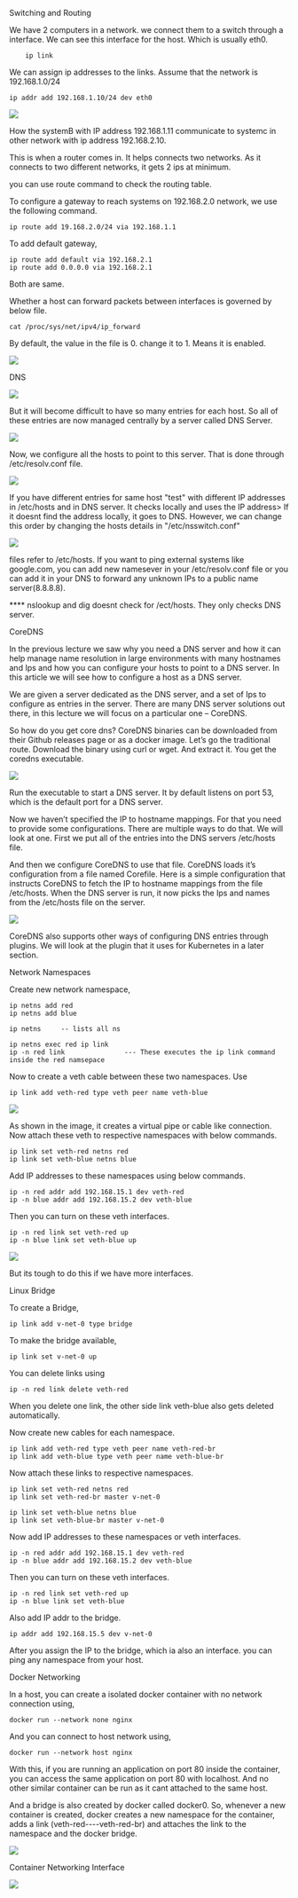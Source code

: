 Switching and Routing

We have 2 computers in a network. we connect them to a switch through a interface. We can see this interface for the host. Which is usually eth0.

        ip link 

We can assign ip addresses to the links. Assume that the network is 192.168.1.0/24

    ip addr add 192.168.1.10/24 dev eth0

![](![](2023-04-28-13-21-19.png).png)

How the systemB with IP address 192.168.1.11 communicate to systemc in other network with ip address 192.168.2.10.

This is when a router comes in. It helps connects two networks. As it connects to two different networks, it gets 2 ips at minimum.

you can use route command to check the routing table.

To configure a gateway to reach systems on 192.168.2.0 network, we use the following command.

    ip route add 19.168.2.0/24 via 192.168.1.1

To add default gateway,

    ip route add default via 192.168.2.1
    ip route add 0.0.0.0 via 192.168.2.1

Both are same.

Whether a host can forward packets between interfaces is governed by below file.

    cat /proc/sys/net/ipv4/ip_forward

By default, the value in the file is 0. change it to 1. Means it is enabled.

![](2023-04-28-13-46-11.png)


DNS

![](2023-04-28-13-49-24.png)

But it will become difficult to have so many entries for each host. So all of these entries are now managed centrally by a server called DNS Server.

![](2023-04-28-13-52-52.png)

Now, we configure all the hosts to point to this server. That is done through /etc/resolv.conf file.

![](2023-04-28-13-54-51.png)


If you have different entries for same host "test" with different IP addresses in /etc/hosts and in DNS server. It checks locally and uses the IP address> If it doesnt find the address locally, it goes to DNS. However, we can change this order by changing the hosts details in "/etc/nsswitch.conf"

![](2023-04-28-13-59-21.png)

files refer to /etc/hosts. If you want to ping external systems like google.com, you can add new namesever in your /etc/resolv.conf file or you can add it in your DNS to forward any unknown IPs to a public name server(8.8.8.8).

**** nslookup and dig doesnt check for /ect/hosts. They only checks DNS server.

CoreDNS

In the previous lecture we saw why you need a DNS server and how it can help manage name resolution in large environments with many hostnames and Ips and how you can configure your hosts to point to a DNS server. In this article we will see how to configure a host as a DNS server.


We are given a server dedicated as the DNS server, and a set of Ips to configure as entries in the server. There are many DNS server solutions out there, in this lecture we will focus on a particular one – CoreDNS.


So how do you get core dns? CoreDNS binaries can be downloaded from their Github releases page or as a docker image. Let’s go the traditional route. Download the binary using curl or wget. And extract it. You get the coredns executable.

![](2023-04-28-14-12-28.png)


Run the executable to start a DNS server. It by default listens on port 53, which is the default port for a DNS server.


Now we haven’t specified the IP to hostname mappings. For that you need to provide some configurations. There are multiple ways to do that. We will look at one. First we put all of the entries into the DNS servers /etc/hosts file.


And then we configure CoreDNS to use that file. CoreDNS loads it’s configuration from a file named Corefile. Here is a simple configuration that instructs CoreDNS to fetch the IP to hostname mappings from the file /etc/hosts. When the DNS server is run, it now picks the Ips and names from the /etc/hosts file on the server.

![](2023-04-28-14-12-49.png)

CoreDNS also supports other ways of configuring DNS entries through plugins. We will look at the plugin that it uses for Kubernetes in a later section.


Network Namespaces

Create new network namespace,

    ip netns add red
    ip netns add blue

    ip netns     -- lists all ns

    ip netns exec red ip link 
    ip -n red link               --- These executes the ip link command inside the red namsepace

Now to create a veth cable between these two namespaces. Use

    ip link add veth-red type veth peer name veth-blue

![](2023-04-28-15-10-49.png)

As shown in the image, it creates a virtual pipe or cable like connection. Now attach these veth to respective namespaces with below commands.

    ip link set veth-red netns red
    ip link set veth-blue netns blue
    
Add IP addresses to these namespaces using below commands.

    ip -n red addr add 192.168.15.1 dev veth-red
    ip -n blue addr add 192.168.15.2 dev veth-blue

Then you can turn on these veth interfaces.

    ip -n red link set veth-red up
    ip -n blue link set veth-blue up

![](2023-04-28-15-13-40.png)


But its tough to do this if we have more interfaces.

Linux Bridge

To create a Bridge,

    ip link add v-net-0 type bridge

To make the bridge available,

    ip link set v-net-0 up

You can delete links using

    ip -n red link delete veth-red

When you delete one link, the other side link veth-blue also gets deleted automatically.


Now create new cables for each namespace.

    ip link add veth-red type veth peer name veth-red-br
    ip link add veth-blue type veth peer name veth-blue-br

Now attach these links to respective namespaces.

    ip link set veth-red netns red
    ip link set veth-red-br master v-net-0

    ip link set veth-blue netns blue
    ip link set veth-blue-br master v-net-0

Now add IP addresses to these namespaces or veth interfaces.

    ip -n red addr add 192.168.15.1 dev veth-red
    ip -n blue addr add 192.168.15.2 dev veth-blue

Then you can turn on these veth interfaces.

    ip -n red link set veth-red up
    ip -n blue link set veth-blue


Also add IP addr to the bridge.

    ip addr add 192.168.15.5 dev v-net-0

After you assign the IP to the bridge, which ia also an interface. you can ping any namespace from your host.


Docker Networking

In a host, you can create a isolated docker container with no network connection using,

    docker run --network none nginx

And you can connect to host network using,

    docker run --network host nginx

With this, if you are running an application on port 80 inside the container, you can access the same application on port 80 with localhost. And no other similar container can be run as it cant attached to the same host.

And a bridge is also created by docker called docker0.
So, whenever a new container is created, docker creates a new namespace for the container, adds a link (veth-red----veth-red-br) and attaches the link to the namespace and the docker bridge.

![](2023-04-28-16-51-07.png)

Container Networking Interface

![](2023-04-28-16-54-46.png)










